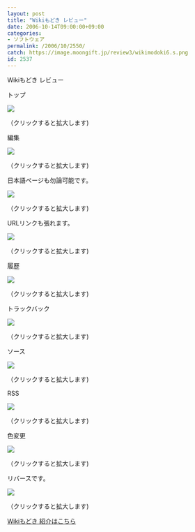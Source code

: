 ```yaml
---
layout: post
title: "Wikiもどき レビュー"
date: 2006-10-14T09:00:00+09:00
categories:
- ソフトウェア
permalink: /2006/10/2550/
catch: https://image.moongift.jp/review3/wikimodoki6.s.png
id: 2537
---
```

Wikiもどき レビュー  
<!--more-->

トップ

  

[![](https://image.moongift.jp/review3/wikimodoki1.s.png)](https://image.moongift.jp/review3/wikimodoki1.png)  
  
（クリックすると拡大します)

  

編集

  

[![](https://image.moongift.jp/review3/wikimodoki2.s.png)](https://image.moongift.jp/review3/wikimodoki2.png)  
  
（クリックすると拡大します)

  

日本語ページも勿論可能です。

  

[![](https://image.moongift.jp/review3/wikimodoki3.s.png)](https://image.moongift.jp/review3/wikimodoki3.png)  
  
（クリックすると拡大します)

  

URLリンクも張れます。

  

[![](https://image.moongift.jp/review3/wikimodoki4.s.png)](https://image.moongift.jp/review3/wikimodoki4.png)  
  
（クリックすると拡大します)

  

履歴

  

[![](https://image.moongift.jp/review3/wikimodoki5.s.png)](https://image.moongift.jp/review3/wikimodoki5.png)  
  
（クリックすると拡大します)

  

トラックバック

  

[![](https://image.moongift.jp/review3/wikimodoki6.s.png)](https://image.moongift.jp/review3/wikimodoki6.png)  
  
（クリックすると拡大します)

  

ソース

  

[![](https://image.moongift.jp/review3/wikimodoki10.s.png)](https://image.moongift.jp/review3/wikimodoki10.png)  
  
（クリックすると拡大します)

  

RSS

  

[![](https://image.moongift.jp/review3/wikimodoki7.s.png)](https://image.moongift.jp/review3/wikimodoki7.png)  
  
（クリックすると拡大します)

  

色変更

  

[![](https://image.moongift.jp/review3/wikimodoki8.s.png)](https://image.moongift.jp/review3/wikimodoki8.png)  
  
（クリックすると拡大します)

  

リバースです。

  

[![](https://image.moongift.jp/review3/wikimodoki9.s.png)](https://image.moongift.jp/review3/wikimodoki9.png)  
  
（クリックすると拡大します)

  

[Wikiもどき 紹介はこちら](http://oss.moongift.jp/intro/i-2551.html)

